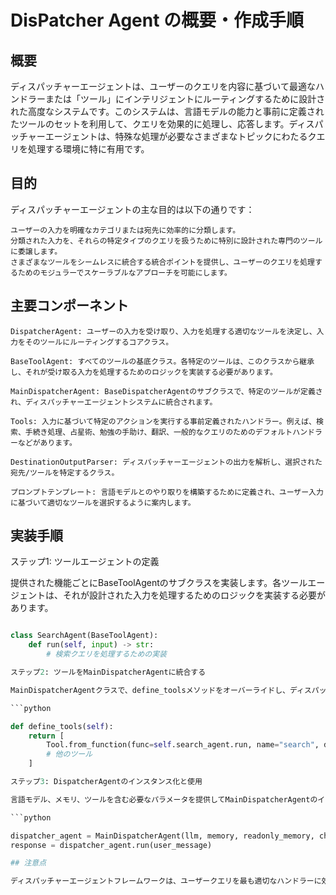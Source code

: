 # DisPatcher Agent の概要・作成手順

## 概要

ディスパッチャーエージェントは、ユーザーのクエリを内容に基づいて最適なハンドラーまたは「ツール」にインテリジェントにルーティングするために設計された高度なシステムです。このシステムは、言語モデルの能力と事前に定義されたツールのセットを利用して、クエリを効果的に処理し、応答します。ディスパッチャーエージェントは、特殊な処理が必要なさまざまなトピックにわたるクエリを処理する環境に特に有用です。

## 目的

ディスパッチャーエージェントの主な目的は以下の通りです：

    ユーザーの入力を明確なカテゴリまたは宛先に効率的に分類します。
    分類された入力を、それらの特定タイプのクエリを扱うために特別に設計された専門のツールに委譲します。
    さまざまなツールをシームレスに統合する統合ポイントを提供し、ユーザーのクエリを処理するためのモジュラーでスケーラブルなアプローチを可能にします。

## 主要コンポーネント

    DispatcherAgent: ユーザーの入力を受け取り、入力を処理する適切なツールを決定し、入力をそのツールにルーティングするコアクラス。

    BaseToolAgent: すべてのツールの基底クラス。各特定のツールは、このクラスから継承し、それが受け取る入力を処理するためのロジックを実装する必要があります。

    MainDispatcherAgent: BaseDispatcherAgentのサブクラスで、特定のツールが定義され、ディスパッチャーエージェントシステムに統合されます。

    Tools: 入力に基づいて特定のアクションを実行する事前定義されたハンドラー。例えば、検索、手続き処理、占星術、勉強の手助け、翻訳、一般的なクエリのためのデフォルトハンドラーなどがあります。

    DestinationOutputParser: ディスパッチャーエージェントの出力を解析し、選択された宛先/ツールを特定するクラス。

    プロンプトテンプレート: 言語モデルとのやり取りを構築するために定義され、ユーザー入力に基づいて適切なツールを選択するように案内します。

## 実装手順

ステップ1: ツールエージェントの定義

提供された機能ごとにBaseToolAgentのサブクラスを実装します。各ツールエージェントは、それが設計された入力を処理するためのロジックを実装する必要があります。

```python

class SearchAgent(BaseToolAgent):
    def run(self, input) -> str:
        # 検索クエリを処理するための実装

ステップ2: ツールをMainDispatcherAgentに統合する

MainDispatcherAgentクラスで、define_toolsメソッドをオーバーライドし、ディスパッチャーエージェントが使用するツール（BaseToolAgentのサブクラスのインスタンス）のリストをインスタンス化して返します。

```python

def define_tools(self):
    return [
        Tool.from_function(func=self.search_agent.run, name="search", description="...", args_schema=...),
        # 他のツール
    ]

ステップ3: DispatcherAgentのインスタンス化と使用

言語モデル、メモリ、ツールを含む必要なパラメータを提供してMainDispatcherAgentのインスタンスを作成します。ユーザー入力を処理するためにrunメソッドを使用します。

```python

dispatcher_agent = MainDispatcherAgent(llm, memory, readonly_memory, chat_history, verbose)
response = dispatcher_agent.run(user_message)

## 注意点

ディスパッチャーエージェントフレームワークは、ユーザークエリを最も適切なハンドラーに効率的にルーティングする柔軟で効率的な方法を提供します。特定のツールエージェントを定義し、それらをディスパッチャーエージェントシステムに統合することにより、開発者は幅広いユーザークエリを処理するためのモジュラーでスケーラブルなソリューションを作成することができます。
